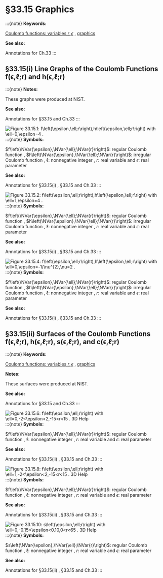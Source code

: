 # §33.15 Graphics

:::{note}
**Keywords:**

[Coulomb functions: variables $r,\epsilon$](http://dlmf.nist.gov/search/search?q=Coulomb%20functions%3A%20variables%20r%2C%CF%B5) , [graphics](http://dlmf.nist.gov/search/search?q=graphics)

**See also:**

Annotations for Ch.33
:::


## §33.15(i) Line Graphs of the Coulomb Functions f⁡(ϵ,ℓ;r) and h⁡(ϵ,ℓ;r)

:::{note}
**Notes:**

These graphs were produced at NIST.

**See also:**

Annotations for §33.15 and Ch.33
:::

<a id="F1"></a>

![Figure 33.15.1: $f\left(\epsilon,\ell;r\right),h\left(\epsilon,\ell;r\right)$ with $\ell=0,\epsilon=4$ .](../html/33/15/F1.png)
:::{note}
**Symbols:**

$f\left(\NVar{\epsilon},\NVar{\ell};\NVar{r}\right)$: regular Coulomb function , $h\left(\NVar{\epsilon},\NVar{\ell};\NVar{r}\right)$: irregular Coulomb function , $\ell$: nonnegative integer , $r$: real variable and $\epsilon$: real parameter

**See also:**

Annotations for §33.15(i) , §33.15 and Ch.33
:::

<a id="i.fig1"></a>

![Figure 33.15.2: $f\left(\epsilon,\ell;r\right),h\left(\epsilon,\ell;r\right)$ with $\ell=1,\epsilon=4$ .](../html/33/15/F2.png)
:::{note}
**Symbols:**

$f\left(\NVar{\epsilon},\NVar{\ell};\NVar{r}\right)$: regular Coulomb function , $h\left(\NVar{\epsilon},\NVar{\ell};\NVar{r}\right)$: irregular Coulomb function , $\ell$: nonnegative integer , $r$: real variable and $\epsilon$: real parameter

**See also:**

Annotations for §33.15(i) , §33.15 and Ch.33
:::

<a id="i.fig2"></a>

![Figure 33.15.4: $f\left(\epsilon,\ell;r\right),h\left(\epsilon,\ell;r\right)$ with $\ell=0,\epsilon=-1/\nu^{2},\nu=2$ .](../html/33/15/F4.png)
:::{note}
**Symbols:**

$f\left(\NVar{\epsilon},\NVar{\ell};\NVar{r}\right)$: regular Coulomb function , $h\left(\NVar{\epsilon},\NVar{\ell};\NVar{r}\right)$: irregular Coulomb function , $\ell$: nonnegative integer , $r$: real variable and $\epsilon$: real parameter

**See also:**

Annotations for §33.15(i) , §33.15 and Ch.33
:::


## §33.15(ii) Surfaces of the Coulomb Functions f⁡(ϵ,ℓ;r), h⁡(ϵ,ℓ;r), s⁡(ϵ,ℓ;r), and c⁡(ϵ,ℓ;r)

:::{note}
**Keywords:**

[Coulomb functions: variables $r,\epsilon$](http://dlmf.nist.gov/search/search?q=Coulomb%20functions%3A%20variables%20r%2C%CF%B5) , [graphics](http://dlmf.nist.gov/search/search?q=graphics)

**Notes:**

These surfaces were produced at NIST.

**See also:**

Annotations for §33.15 and Ch.33
:::

<a id="ii.fig1"></a>

![Figure 33.15.6: $f\left(\epsilon,\ell;r\right)$ with $\ell=0,-2<\epsilon<2,-15<r<15$ . 3D Help](../html/33/15/F6.png)
:::{note}
**Symbols:**

$f\left(\NVar{\epsilon},\NVar{\ell};\NVar{r}\right)$: regular Coulomb function , $\ell$: nonnegative integer , $r$: real variable and $\epsilon$: real parameter

**See also:**

Annotations for §33.15(ii) , §33.15 and Ch.33
:::

<a id="ii.fig2"></a>

![Figure 33.15.8: $f\left(\epsilon,\ell;r\right)$ with $\ell=1,-2<\epsilon<2,-15<r<15$ . 3D Help](../html/33/15/F8.png)
:::{note}
**Symbols:**

$f\left(\NVar{\epsilon},\NVar{\ell};\NVar{r}\right)$: regular Coulomb function , $\ell$: nonnegative integer , $r$: real variable and $\epsilon$: real parameter

**See also:**

Annotations for §33.15(ii) , §33.15 and Ch.33
:::

<a id="ii.fig3"></a>

![Figure 33.15.10: $s\left(\epsilon,\ell;r\right)$ with $\ell=0,-0.15<\epsilon<0.10,0<r<65$ . 3D Help](../html/33/15/F10.png)
:::{note}
**Symbols:**

$s\left(\NVar{\epsilon},\NVar{\ell};\NVar{r}\right)$: regular Coulomb function , $\ell$: nonnegative integer , $r$: real variable and $\epsilon$: real parameter

**See also:**

Annotations for §33.15(ii) , §33.15 and Ch.33
:::
